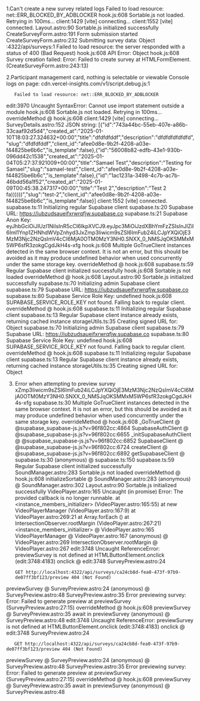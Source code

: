 1.Can't create a new survey related logs
Failed to load resource: net::ERR_BLOCKED_BY_ADBLOCKER
hook.js:608 Sortable.js not loaded. Retrying in 100ms...
client:1429 [vite] connecting...
client:1552 [vite] connected.
Layout.astro:90 Sortable.js initialized successfully
CreateSurveyForm.astro:191 Form submission started
CreateSurveyForm.astro:232 Submitting survey data: 
Object
:4322/api/surveys:1 
 Failed to load resource: the server responded with a status of 400 (Bad Request)
hook.js:608 API Error: 
Object
hook.js:608 Survey creation failed: Error: Failed to create survey
    at HTMLFormElement.<anonymous> (CreateSurveyForm.astro:243:13)
﻿

2.Participant management card, nothing is selectable or viewable
Console logs on page:
cdn.vercel-insights.com/v1/script.debug.js:1 
        
        
       Failed to load resource: net::ERR_BLOCKED_BY_ADBLOCKER
edit:3970 Uncaught SyntaxError: Cannot use import statement outside a module
hook.js:608 Sortable.js not loaded. Retrying in 100ms...
overrideMethod @ hook.js:608
client:1429 [vite] connecting...
SurveyDetails.astro:152 JSON string: [{"id":"743a44bc-55eb-407e-a86b-33caaf92d5d4","created_at":"2025-01-10T18:03:27.324632+00:00","title":"dfdfdfddf","description":"dfdfdfdfdfdfd","slug":"dfdfdfddf","client_id":"afee0d8e-9b2f-4208-a03e-f44825be6b6c","is_template":false},{"id":"56008b82-edfb-43e1-930b-096dd42c1538","created_at":"2025-01-04T05:27:37.921009+00:00","title":"Samael Test","description":"Testing for Samael","slug":"samael-test","client_id":"afee0d8e-9b2f-4208-a03e-f44825be6b6c","is_template":false},{"id":"1ac1231a-3498-4c7b-ac7b-46bdd56a1f52","created_at":"2025-01-09T00:45:38.247317+00:00","title":"Test 2","description":"Test 2 fa))))))","slug":"test-2","client_id":"afee0d8e-9b2f-4208-a03e-f44825be6b6c","is_template":false}]
client:1552 [vite] connected.
supabase.ts:11 Initializing regular Supabase client
supabase.ts:20 Supabase URL: https://iubzudsaueifxrwrqfjw.supabase.co
supabase.ts:21 Supabase Anon Key: eyJhbGciOiJIUzI1NiIsInR5cCI6IkpXVCJ9.eyJpc3MiOiJzdXBhYmFzZSIsInJlZiI6Iml1Ynp1ZHNhdWVpZnhyd3JxZmp3Iiwicm9sZSI6ImFub24iLCJpYXQiOjE3MzM3Njc2NzQsImV4cCI6MjA0OTM0MzY3NH0.SNXX_0_NMSJqOKSMMxM5WP6sfR3zokgCgdJkH4s-xfg
hook.js:608 Multiple GoTrueClient instances detected in the same browser context. It is not an error, but this should be avoided as it may produce undefined behavior when used concurrently under the same storage key.
overrideMethod @ hook.js:608
supabase.ts:59 Regular Supabase client initialized successfully
hook.js:608 Sortable.js not loaded
overrideMethod @ hook.js:608
Layout.astro:90 Sortable.js initialized successfully
supabase.ts:70 Initializing admin Supabase client
supabase.ts:79 Supabase URL: https://iubzudsaueifxrwrqfjw.supabase.co
supabase.ts:80 Supabase Service Role Key: undefined
hook.js:608 SUPABASE_SERVICE_ROLE_KEY not found. Falling back to regular client.
overrideMethod @ hook.js:608
supabase.ts:11 Initializing regular Supabase client
supabase.ts:13 Regular Supabase client instance already exists, returning cached instance
storageUtils.ts:35 Creating signed URL for: Object
supabase.ts:70 Initializing admin Supabase client
supabase.ts:79 Supabase URL: https://iubzudsaueifxrwrqfjw.supabase.co
supabase.ts:80 Supabase Service Role Key: undefined
hook.js:608 SUPABASE_SERVICE_ROLE_KEY not found. Falling back to regular client.
overrideMethod @ hook.js:608
supabase.ts:11 Initializing regular Supabase client
supabase.ts:13 Regular Supabase client instance already exists, returning cached instance
storageUtils.ts:35 Creating signed URL for: Object

3. Error when attempting to preview survey
xZmp3Iiwicm9sZSI6ImFub24iLCJpYXQiOjE3MzM3Njc2NzQsImV4cCI6MjA0OTM0MzY3NH0.SNXX_0_NMSJqOKSMMxM5WP6sfR3zokgCgdJkH4s-xfg
supabase.ts:30 Multiple GoTrueClient instances detected in the same browser context. It is not an error, but this should be avoided as it may produce undefined behavior when used concurrently under the same storage key.
overrideMethod @ hook.js:608
_GoTrueClient @ @supabase_supabase-js.js?v=96f802cc:4864
SupabaseAuthClient @ @supabase_supabase-js.js?v=96f802cc:6655
_initSupabaseAuthClient @ @supabase_supabase-js.js?v=96f802cc:6852
SupabaseClient @ @supabase_supabase-js.js?v=96f802cc:6724
createClient @ @supabase_supabase-js.js?v=96f802cc:6892
getSupabaseClient @ supabase.ts:30
(anonymous) @ supabase.ts:150
supabase.ts:59 Regular Supabase client initialized successfully
SoundManager.astro:283 Sortable.js not loaded
overrideMethod @ hook.js:608
initializeSortable @ SoundManager.astro:283
(anonymous) @ SoundManager.astro:302
Layout.astro:90 Sortable.js initialized successfully
VideoPlayer.astro:165 Uncaught (in promise) Error: The provided callback is no longer runnable.
    at <instance_members_initializer> (VideoPlayer.astro:165:55)
    at new VideoPlayerManager (VideoPlayer.astro:167:9)
    at VideoPlayer.astro:269:21
    at Array.forEach (<anonymous>)
    at IntersectionObserver.rootMargin (VideoPlayer.astro:267:21)
<instance_members_initializer> @ VideoPlayer.astro:165
VideoPlayerManager @ VideoPlayer.astro:167
(anonymous) @ VideoPlayer.astro:269
IntersectionObserver.rootMargin @ VideoPlayer.astro:267
edit:3748 Uncaught ReferenceError: previewSurvey is not defined
    at HTMLButtonElement.onclick (edit:3748:4183)
onclick @ edit:3748
SurveyPreview.astro:24 
        
        
       GET http://localhost:4322/api/surveys/ca24cb8d-fea0-473f-97b9-de07ff3bf123/preview 404 (Not Found)
previewSurvey @ SurveyPreview.astro:24
(anonymous) @ SurveyPreview.astro:48
SurveyPreview.astro:35 Error previewing survey: Error: Failed to generate preview
    at previewSurvey (SurveyPreview.astro:27:15)
overrideMethod @ hook.js:608
previewSurvey @ SurveyPreview.astro:35
await in previewSurvey
(anonymous) @ SurveyPreview.astro:48
edit:3748 Uncaught ReferenceError: previewSurvey is not defined
    at HTMLButtonElement.onclick (edit:3748:4183)
onclick @ edit:3748
SurveyPreview.astro:24 
        
        
       GET http://localhost:4322/api/surveys/ca24cb8d-fea0-473f-97b9-de07ff3bf123/preview 404 (Not Found)
previewSurvey @ SurveyPreview.astro:24
(anonymous) @ SurveyPreview.astro:48
SurveyPreview.astro:35 Error previewing survey: Error: Failed to generate preview
    at previewSurvey (SurveyPreview.astro:27:15)
overrideMethod @ hook.js:608
previewSurvey @ SurveyPreview.astro:35
await in previewSurvey
(anonymous) @ SurveyPreview.astro:48